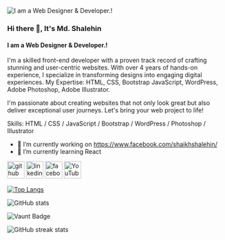 ![I am a Web Designer & Developer.!](https://media.licdn.com/dms/image/v2/D5616AQGoZhlUGOydhg/profile-displaybackgroundimage-shrink_350_1400/profile-displaybackgroundimage-shrink_350_1400/0/1725215120654?e=1730937600&v=beta&t=wemTPfXyuwHl7IpxyqEpuvtzVZfCHK6pKOMug-Qg9Sk)

### Hi there 👋, It's Md. Shalehin
#### I am a Web Designer & Developer.!


I'm a skilled front-end developer with a proven track record of crafting stunning and 
user-centric websites. With over 4 years of hands-on experience, I specialize in 
transforming designs into engaging digital experiences. 
My Expertise: 
HTML, CSS, Bootstrap 
JavaScript,
WordPress, 
Adobe Photoshop, 
Adobe Illustrator.

I'm passionate about creating websites that not only look great but also deliver exceptional user journeys. Let's bring your web project to life!

Skills: HTML / CSS / JavaScript / Bootstrap / WordPress / Photoshop / Illustrator

- 🔭 I’m currently working on https://www.facebook.com/shaikhshalehin/ 
- 🌱 I’m currently learning React 


[<img src='https://cdn.jsdelivr.net/npm/simple-icons@3.0.1/icons/github.svg' alt='github' height='40'>](https://github.com/princeghub)  [<img src='https://cdn.jsdelivr.net/npm/simple-icons@3.0.1/icons/linkedin.svg' alt='linkedin' height='40'>](https://www.linkedin.com/in/mdshalehin/)  [<img src='https://cdn.jsdelivr.net/npm/simple-icons@3.0.1/icons/facebook.svg' alt='facebook' height='40'>](https://www.facebook.com/@shaikhshalehin)  [<img src='https://cdn.jsdelivr.net/npm/simple-icons@3.0.1/icons/youtube.svg' alt='YouTube' height='40'>](https://www.youtube.com/channel/shaikhshalehin)  

[![Top Langs](https://github-readme-stats.vercel.app/api/top-langs/?username=princeghub)](https://github.com/anuraghazra/github-readme-stats)

![GitHub stats](https://github-readme-stats.vercel.app/api?username=princeghub&show_icons=true)  

![Vaunt Badge](https://api.vaunt.dev/v1/github/entities/princeghub/contributions?format=svg&private=false)  

![GitHub streak stats](https://streak-stats.demolab.com/?user=princeghub)  


